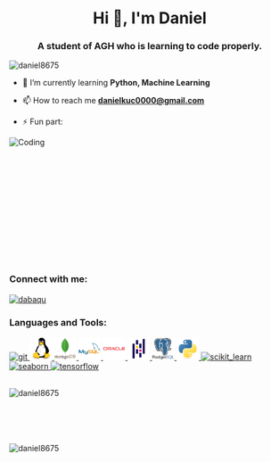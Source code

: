 <h1 align="center">Hi 👋, I'm Daniel</h1>
<h3 align="center">A student of AGH who is learning to code properly.</h3>

<p align="left"> <img src="https://komarev.com/ghpvc/?username=daniel8675&label=Profile%20views&color=0e75b6&style=flat" alt="daniel8675" /> </p>

- 🌱 I’m currently learning **Python, Machine Learning**

- 📫 How to reach me **danielkuc0000@gmail.com**

- ⚡ Fun part:  
<img align="left" alt="Coding" width="400" src="https://i.redd.it/wvh152fq18c31.png"> 




<br><br><br><br><br><br><br><br><br><br><br><br><br><h3 align="left">Connect with me:</h3>
<p align="left">
<a href="https://www.leetcode.com/dabaqu" target="blank"><img align="center" src="https://raw.githubusercontent.com/rahuldkjain/github-profile-readme-generator/master/src/images/icons/Social/leet-code.svg" alt="dabaqu" height="30" width="40" /></a>
</p>

<h3 align="left">Languages and Tools:</h3>
<p align="left"> <a href="https://git-scm.com/" target="_blank" rel="noreferrer"> <img src="https://www.vectorlogo.zone/logos/git-scm/git-scm-icon.svg" alt="git" width="40" height="40"/> </a> <a href="https://www.linux.org/" target="_blank" rel="noreferrer"> <img src="https://raw.githubusercontent.com/devicons/devicon/master/icons/linux/linux-original.svg" alt="linux" width="40" height="40"/> </a> <a href="https://www.mongodb.com/" target="_blank" rel="noreferrer"> <img src="https://raw.githubusercontent.com/devicons/devicon/master/icons/mongodb/mongodb-original-wordmark.svg" alt="mongodb" width="40" height="40"/> </a> <a href="https://www.mysql.com/" target="_blank" rel="noreferrer"> <img src="https://raw.githubusercontent.com/devicons/devicon/master/icons/mysql/mysql-original-wordmark.svg" alt="mysql" width="40" height="40"/> </a> <a href="https://www.oracle.com/" target="_blank" rel="noreferrer"> <img src="https://raw.githubusercontent.com/devicons/devicon/master/icons/oracle/oracle-original.svg" alt="oracle" width="40" height="40"/> </a> <a href="https://pandas.pydata.org/" target="_blank" rel="noreferrer"> <img src="https://raw.githubusercontent.com/devicons/devicon/2ae2a900d2f041da66e950e4d48052658d850630/icons/pandas/pandas-original.svg" alt="pandas" width="40" height="40"/> </a> <a href="https://www.postgresql.org" target="_blank" rel="noreferrer"> <img src="https://raw.githubusercontent.com/devicons/devicon/master/icons/postgresql/postgresql-original-wordmark.svg" alt="postgresql" width="40" height="40"/> </a> <a href="https://www.python.org" target="_blank" rel="noreferrer"> <img src="https://raw.githubusercontent.com/devicons/devicon/master/icons/python/python-original.svg" alt="python" width="40" height="40"/> </a> <a href="https://scikit-learn.org/" target="_blank" rel="noreferrer"> <img src="https://upload.wikimedia.org/wikipedia/commons/0/05/Scikit_learn_logo_small.svg" alt="scikit_learn" width="40" height="40"/> </a> <a href="https://seaborn.pydata.org/" target="_blank" rel="noreferrer"> <img src="https://seaborn.pydata.org/_images/logo-mark-lightbg.svg" alt="seaborn" width="40" height="40"/> </a> <a href="https://www.tensorflow.org" target="_blank" rel="noreferrer"> <img src="https://www.vectorlogo.zone/logos/tensorflow/tensorflow-icon.svg" alt="tensorflow" width="40" height="40"/> </a> </p>

<p><br><img align="left" src="https://github-readme-stats.vercel.app/api/top-langs?username=daniel8675&show_icons=true&locale=en&layout=compact" alt="daniel8675" /></p>

<p><br><br><br><br><br>&nbsp;<img align="left" src="https://github-readme-stats.vercel.app/api?username=daniel8675&show_icons=true&locale=en" alt="daniel8675" /></p>


